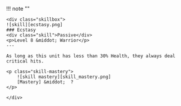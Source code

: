 !!! note ""

    <div class="skillbox">
    ![skill][ecstasy.png]
    ### Ecstasy
    <div class="skill">Passive</div>
    <p>Level 8 &middot; Warrior</p>
    ---

    As long as this unit has less than 30% Health, they always deal critical hits.

    <p class="skill-mastery">
        ![skill mastery][skill_mastery.png] 
        [Mastery] &middot;  ?
    </p> 

    </div>

